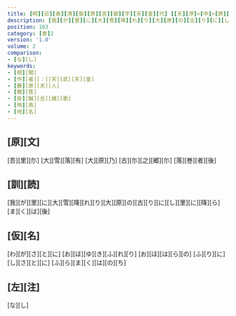 ```yaml
---
title: [明][日][香][清][御][原][宮][御][宇][天][皇][代] [[天][渟]<[中]>[原][瀛][真][人][天][皇][謚][曰][天][武][天][皇]] / [天][皇][賜][藤][原][夫][人][御][歌][一][首]
description: [我][が][里][に][大][雪][降][れ][り][大][原][の][古][り][に][し][里][に][降][ら][ま][く][は][後]
position: 103
category: [巻]2
version: '1.0'
volume: 2
comparison:
- [な][し]
keywords:
- [相][聞]
- [作][者][：][天][武][天][皇]
- [藤][原][夫][人]
- [贈][答]
- [掛][醎][合][媿][歌]
- [飛][鳥]
- [地][名]
---
```


## [原][文]

[吾][里][尓] [大][雪][落][有] [大][原][乃] [古][尓][之][郷][尓] [落][巻][者][後]

## [訓][読]

[我][が][里][に][大][雪][降][れ][り][大][原][の][古][り][に][し][里][に][降][ら][ま][く][は][後]

## [仮][名]

[わ][が][さ][と][に] [お][ほ][ゆ][き][ふ][れ][り] [お][ほ][は][ら][の] [ふ][り][に][し][さ][と][に] [ふ][ら][ま][く][は][の][ち]

## [左][注]

[な][し]
